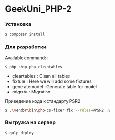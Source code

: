 # GeekUni_PHP-2

### Установка

```sh
$ composer install
```

### Для разработки

Available commands:

```sh
$ php shop.php cleantables
```


 * cleantables : Clean all tables
 * fixture : Here we will add some fixtures
 * generatemodel : Generate table for model
 * migrate  : Migration


Приведение кода к стандарту PSR2
```sh
$ .\vendor\bin\php-cs-fixer fix --rules=@PSR2 .\
```

### Выгрузка на сервер

```sh
$ gulp deploy
```
